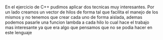 En el ejercicio de C++ pudimos aplicar dos tecnicas muy interesantes. Por un lado creamos un vector de hilos
de forma tal que facilita el manejo de los mismos y no tenemos que crear cada uno de forma aislada, ademas
podemos pasarle una funcion lambda a cada hilo lo cual hace el trabajo mas interesante ya que era algo
que pensamos que no se podia hacer en este lenguaje